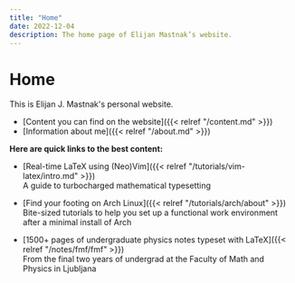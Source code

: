 ```yaml
---
title: "Home"
date: 2022-12-04
description: The home page of Elijan Mastnak’s website.
---
```


# Home

This is Elijan J. Mastnak's personal website.

- [Content you can find on the website]({{< relref "/content.md" >}})
- [Information about me]({{< relref "/about.md" >}})

**Here are quick links to the best content:**

- [Real-time LaTeX using (Neo)Vim]({{< relref "/tutorials/vim-latex/intro.md" >}})
  <br>
  A guide to turbocharged mathematical typesetting

- [Find your footing on Arch Linux]({{< relref "/tutorials/arch/about" >}})
  <br>
  Bite-sized tutorials to help you set up a functional work environment after a minimal install of Arch

- [1500+ pages of undergraduate physics notes typeset with LaTeX]({{< relref "/notes/fmf/fmf" >}})
  <br>
  From the final two years of undergrad at the Faculty of Math and Physics in Ljubljana
